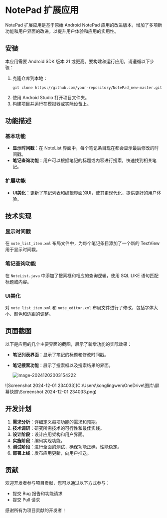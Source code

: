 # NotePad 扩展应用

NotePad 扩展应用是基于原始 Android NotePad 应用的改进版本，增加了多项新功能和用户界面的改进，以提升用户体验和应用的实用性。

## 安装

本应用需要 Android SDK 版本 21 或更高。要构建和运行应用，请遵循以下步骤：

1. 克隆仓库到本地：
   ```
   git clone https://github.com/your-repository/NotePad_new-master.git
   ```
2. 使用 Android Studio 打开项目文件夹。
3. 构建项目并运行在模拟器或实际设备上。

## 功能描述

### 基本功能

- **显示时间戳**：在 NoteList 界面中，每个笔记条目现在都会显示最后修改的时间戳。
- **笔记查询功能**：用户可以根据笔记的标题或内容进行搜索，快速找到相关笔记。

### 扩展功能

- **UI美化**：更新了笔记列表和编辑界面的UI，使其更现代化，提供更好的用户体验。

## 技术实现

### 显示时间戳

在 `note_list_item.xml` 布局文件中，为每个笔记条目添加了一个新的 TextView 用于显示时间戳。

### 笔记查询功能

在 `NoteList.java` 中添加了搜索框和相应的查询逻辑，使用 SQL LIKE 语句匹配标题或内容。

### UI美化

对 `note_list_item.xml` 和 `note_editor.xml` 布局文件进行了修改，包括字体大小、颜色和边距的调整。

## 页面截图

以下是应用的几个主要界面的截图，展示了新增功能的实际效果：

- **笔记列表界面**：显示了笔记的标题和修改时间戳。

- **笔记搜索功能**：展示了搜索框以及搜索结果的界面。

  ![image-20241202003154222](C:\Users\konglingwen\AppData\Roaming\Typora\typora-user-images\image-20241202003154222.png)

![Screenshot 2024-12-01 234033](C:\Users\konglingwen\OneDrive\图片\屏幕快照\Screenshot 2024-12-01 234033.png)





## 开发计划

1. **需求分析**：详细定义每项功能的需求和预期。
2. **技术调研**：研究所需技术的可行性和最佳实践。
3. **设计阶段**：设计应用架构和用户界面。
4. **实施阶段**：编码实现功能。
5. **测试阶段**：进行全面的测试，确保功能正确，性能稳定。
6. **部署上线**：发布应用更新，向用户推送。

## 贡献

欢迎开发者参与项目贡献，您可以通过以下方式参与：

- 提交 Bug 报告和功能请求
- 提交 Pull 请求

感谢所有为项目贡献的开发者！
